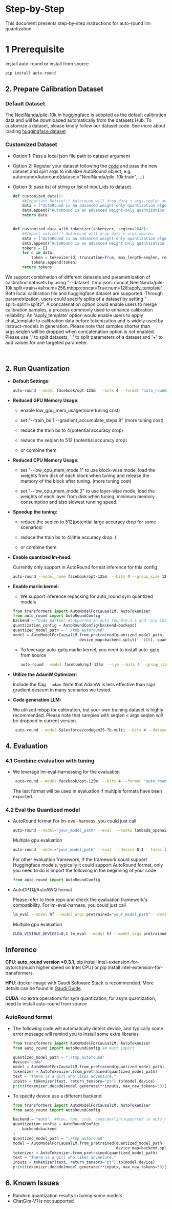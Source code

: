 Step-by-Step
============

This document presents step-by-step instructions for auto-round llm quantization.

# 1 Prerequisite

Install auto-round or install from source

```bash
pip install auto-round
```

## 2. Prepare Calibration Dataset

### Default Dataset

The [NeelNanda/pile-10k](https://huggingface.co/datasets/NeelNanda/pile-10k) in huggingface is adopted as the default
calibration data and will be downloaded automatically from the datasets Hub. To customize a dataset, please kindly
follow our dataset code.
See more about loading [huggingface dataset](https://huggingface.co/docs/datasets/main/en/quickstart)

### Customized Dataset

- Option 1: Pass a local json file path to dataset argument
- Option 2: Register your dataset following the [code](../../auto_round/calib_dataset.py) and pass the new dataset and
  split args to initialize AutoRound object, e.g. autoround=Autoround(dataset="NeelNanda/pile-10k:train", ...)
- Option 3: pass list of string or list of input_ids to dataset.

    ~~~python
    def customized_data():
        ##Important Notice!!! Autoround will drop data < args.seqlen and truncate data to args.seqlen
        data = ["AutoRound is an advanced weight-only quantization algorithm for low-bits LLM inference" * 240]
        data.append("AutoRound is an advanced weight-only quantization algorithm for low-bits LLM inference")
        return data
    
    
    def customized_data_with_tokenizer(tokenizer, seqlen=2048):
        ##Import notice!!! Autoround will drop data < args.seqlen
        data = ["AutoRound is an advanced weight-only quantization algorithm for low-bits LLM inference" * 240]
        data.append("AutoRound is an advanced weight-only quantization algorithm for low-bits LLM inference")
        tokens = []
        for d in data:
            token = tokenizer(d, truncation=True, max_length=seqlen, return_tensors="pt").data
            tokens.append(token)
        return tokens
    ~~~

We support combination of different datasets and parametrization of calibration datasets by using "--dataset ./tmp.json:
concat,NeelNanda/pile-10k:split=train+val:num=256,mbpp:concat=True:num=128:apply_template". Both local calibration file
and huggingface dataset are supported. Through parametrization, users could specify splits of a dataset by setting "
split=split1+split2". A concatenation option could enable users to merge calibration samples, a process commonly used to
enhance calibration reliability. An 'apply_template' option would enable users to apply chat_template to calibration
data before tokenization and is widely used by instruct-models in generation. Please note that samples shorter than
args.seqlen will be dropped when concatenation option is not enabled.
Please use ',' to split datasets, ':' to split parameters of a dataset and '+' to add values for one targeted parameter.


<br />

## 2. Run Quantization

- **Default Settings:**

    ```bash
    auto-round --model facebook/opt-125m  --bits 4 --format "auto_round,auto_gptq" --disble_eval
    ```

- **Reduced GPU Memory Usage:**

    - enable low_gpu_mem_usage(more tuning cost)

    - set "--train_bs 1 --gradient_accumulate_steps 8" (more tuning cost)

    - reduce the train bs to 4(potential accuracy drop)

    - reduce the seqlen to 512 (potential accuracy drop)

    - or combine them


- **Reduced CPU Memory Usage:**

    - set "--low_cpu_mem_mode 1" to use block-wise mode, load the weights from disk of each block when tuning and
      release the memory of the block after tuning. (more tuning cost)

    - set "--low_cpu_mem_mode 2" to use layer-wise mode, load the weights of each layer from disk when tuning, minimum
      memory consumption and also slowest running speed.


- **Speedup the tuning:**
    - reduce the seqlen to 512(potential large accuracy drop for some scenarios)

    - reduce the train bs to 4(little accuracy drop. )

    - or combine them


- **Enable quantized lm-head:**

    Currently only support in AutoRound format inference for this config

    ```bash
    auto-round --model_name facebook/opt-125m  --bits 4 --group_size 128 --quant_lm_head --format "auto_round"
    ```

- **Enable marlin kernel:**
  - We support inference repacking for auto_round sym quantized models
  ```python
  from transformers import AutoModelForCausalLM, AutoTokenizer
  from auto_round import AutoRoundConfig
  backend = "cuda_marlin" #supported in auto_round>0.3.1 and 'pip install -v gptqmodel --no-build-isolation')
  quantization_config = AutoRoundConfig(backend=backend)
  quantized_model_path = "./tmp_autoround"
  model = AutoModelForCausalLM.from_pretrained(quantized_model_path,
                               device_map=backend.split(':')[0], quantization_config=quantization_config)
  ```
  - To leverage auto-gptq marlin kernel, you need to install auto-gptq from source

    ```bash
    auto-round --model facebook/opt-125m  --sym --bits 4 --group_size 128  --format "gptq:marlin"
    ```

- **Utilize the AdamW Optimizer:**

    Include the flag `--adam`. Note that AdamW is less effective than sign gradient descent in many scenarios we tested.


- **Code generation LLM:**

    We utilized mbpp for calibration, but your own training dataset is highly recommended. Please note that samples with
    seqlen < args.seqlen will be dropped in current version.

    ```bash
     auto-round --model Salesforce/codegen25-7b-multi --bits 4 --dataset "mbpp" --seqlen 128 "
    ```
  
## 4. Evaluation
### 4.1 Combine evaluation with tuning
  - We leverage lm-eval-harnessing for the evaluation 
    ~~~bash
     auto-round --model facebook/opt-125m  --bits 4 --format "auto_round,auto_gptq" --tasks mmlu
    ~~~
    The last format will be used in evaluation if multiple formats have been exported.

### 4.2  Eval the Quantized model
- AutoRound format
  For lm-eval-harness, you could just call
  ~~~bash
  auto-round --model="your_model_path" --eval  --tasks lambada_openai --eval_bs 16
  ~~~
  Multiple gpu evaluation
  ~~~bash
  auto-round --model="your_model_path" --eval  --device 0,1 --tasks lambada_openai --eval_bs 16
  ~~~
  For other evaluation framework, if the framework could support Huggingface models, typically it could support AutoRound format, only you need to do is import the following in the beginning of your code
  ~~~python
  from auto_round import AutoRoundConfig
  ~~~  

- AutoGPTQ/AutoAWQ format 

  Please refer to their repo and check the evaluation framework's compatibility. 
  For lm-eval-harness, you could just call
  ~~~bash
  lm_eval --model hf --model_args pretrained="your_model_path" --device cuda:0 --tasks lambada_openai --batch_size 16
  ~~~
  Multiple gpu evaluation
  ~~~bash
  CUDA_VISIBLE_DEVICES=0,1 lm_eval --model hf --model_args pretrained="your_model_path",parallelize=True --tasks lambada_openai --batch_size 16
  ~~~

## Inference
**CPU**: **auto_round version >0.3.1**, pip install intel-extension-for-pytorch(much higher speed on Intel CPU) or pip
install intel-extension-for-transformers,

**HPU**: docker image with Gaudi Software Stack is recommended. More details can be found
in [Gaudi Guide](https://docs.habana.ai/en/latest/).

**CUDA**: no extra operations for sym quantization, for asym quantization, need to install auto-round from source
### AutoRound format
- The following code will automatically detect device, and typically some error message will remind you to install some extra libraries
  ```python
  from transformers import AutoModelForCausalLM, AutoTokenizer
  from auto_round import AutoRoundConfig ## must import
  
  quantized_model_path = "./tmp_autoround"
  device="cuda"
  model = AutoModelForCausalLM.from_pretrained(quantized_model_path).to(device)
  tokenizer = AutoTokenizer.from_pretrained(quantized_model_path)
  text = "There is a girl who likes adventure,"
  inputs = tokenizer(text, return_tensors="pt").to(model.device)
  print(tokenizer.decode(model.generate(**inputs, max_new_tokens=50)[0]))
  ```
- To specify device use a different backend

  ```python
  from transformers import AutoModelForCausalLM, AutoTokenizer
  from auto_round import AutoRoundConfig
  
  backend = "auto"  ##cpu, hpu, cuda, cuda:marlin(supported in auto_round>0.3.1 and 'pip install -v gptqmodel --no-build-isolation')
  quantization_config = AutoRoundConfig(
      backend=backend
  )
  quantized_model_path = "./tmp_autoround"
  model = AutoModelForCausalLM.from_pretrained(quantized_model_path,
                                               device_map=backend.split(':')[0], quantization_config=quantization_config)
  tokenizer = AutoTokenizer.from_pretrained(quantized_model_path)
  text = "There is a girl who likes adventure,"
  inputs = tokenizer(text, return_tensors="pt").to(model.device)
  print(tokenizer.decode(model.generate(**inputs, max_new_tokens=50)[0]))
  ```


## 6. Known Issues
* Random quantization results in tuning some models
* ChatGlm-V1 is not supported